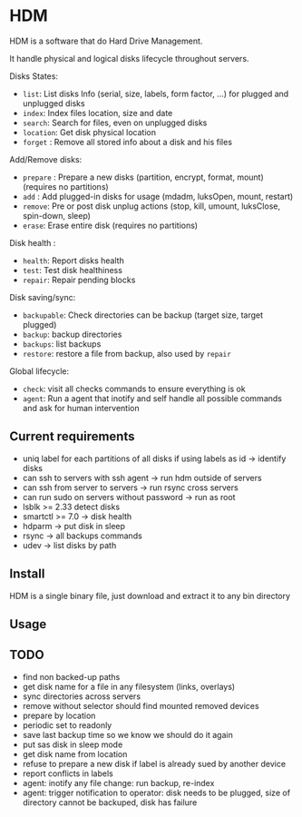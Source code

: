 
# HDM

HDM is a software that do Hard Drive Management.

It handle physical and logical disks lifecycle throughout servers.

Disks States: 
- `list`: List disks Info (serial, size, labels, form factor, ...) for plugged and unplugged disks
- `index`: Index files location, size and date 
- `search`: Search for files, even on unplugged disks
- `location`: Get disk physical location 
- `forget` : Remove all stored info about a disk and his files

Add/Remove disks:
- `prepare` : Prepare a new disks (partition, encrypt, format, mount) (requires no partitions)
- `add` : Add plugged-in disks for usage (mdadm, luksOpen, mount, restart)
- `remove`: Pre or post disk unplug actions (stop, kill, umount, luksClose, spin-down, sleep)
- `erase`: Erase entire disk (requires no partitions)

Disk health :
- `health`: Report disks health 
- `test`: Test disk healthiness
- `repair`: Repair pending blocks

Disk saving/sync:
- `backupable`: Check directories can be backup (target size, target plugged)
- `backup`: backup directories
- `backups`: list backups
- `restore`: restore a file from backup, also used by `repair`

Global lifecycle:
- `check`: visit all checks commands to ensure everything is ok
- `agent`: Run a agent that inotify and self handle all possible commands and ask for human intervention


## Current requirements

- uniq label for each partitions of all disks if using labels as id -> identify disks
- can ssh to servers with ssh agent -> run hdm outside of servers
- can ssh from server to servers -> run rsync cross servers
- can run sudo on servers without password -> run as root
- lsblk >= 2.33 detect disks
- smartctl >= 7.0 -> disk health
- hdparm -> put disk in sleep
- rsync -> all backups commands
- udev -> list disks by path

## Install

HDM is a single binary file, just download and extract it to any bin directory

## Usage


## TODO

- find non backed-up paths
- get disk name for a file in any filesystem (links, overlays)
- sync directories across servers
- remove without selector should find mounted removed devices
- prepare by location
- periodic set to readonly
- save last backup time so we know we should do it again
- put sas disk in sleep mode
- get disk name from location
- refuse to prepare a new disk if label is already sued by another device
- report conflicts in labels
- agent: inotify any file change: run backup, re-index
- agent: trigger notification to operator: disk needs to be plugged, size of directory cannot be backuped, disk has failure





